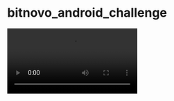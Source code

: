 # bitnovo_android_challenge

![Demo](https://raw.githubusercontent.com/nmahnic/bitnovo_android_challenge/master/demo.mov)
